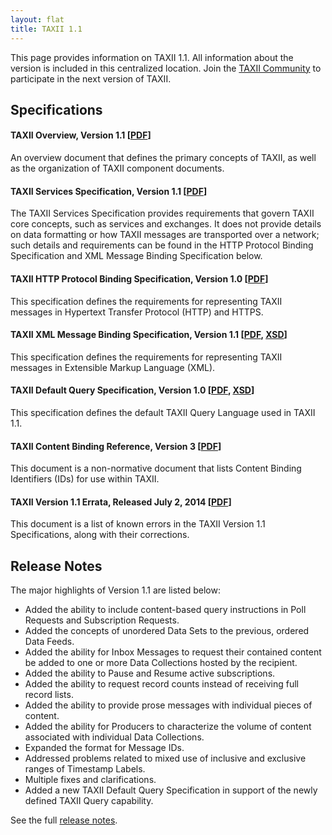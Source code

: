 ```yaml
---
layout: flat
title: TAXII 1.1
---
```


This page provides information on TAXII 1.1. All information about the version is included 
in this centralized location. Join the [TAXII Community](https://www.oasis-open.org/committees/tc_home.php?wg_abbrev=cti) to participate in the next version of TAXII.

## Specifications

#### TAXII Overview, Version 1.1 [[PDF](TAXII_Overview.pdf)]
An overview document that defines the primary concepts of TAXII, as well as the organization of TAXII component documents.

#### TAXII Services Specification, Version 1.1 [[PDF](TAXII_Services_Specification.pdf)]
The TAXII Services Specification provides requirements that govern TAXII core concepts, such as services and exchanges. 
It does not provide details on data formatting or how TAXII messages are transported over a network; such details and 
requirements can be found in the HTTP Protocol Binding Specification and XML Message Binding Specification below.

#### TAXII HTTP Protocol Binding Specification, Version 1.0 [[PDF](TAXII_HTTPProtocolBinding_Specification.pdf)]
This specification defines the requirements for representing TAXII messages in Hypertext Transfer Protocol (HTTP) and HTTPS.

#### TAXII XML Message Binding Specification, Version 1.1 [[PDF](TAXII_XMLMessageBinding_Specification.pdf), [XSD](TAXII_XMLMessageBinding_Schema.xsd)]
This specification defines the requirements for representing TAXII messages in Extensible Markup Language (XML).

#### TAXII Default Query Specification, Version 1.0 [[PDF](TAXII_Default_Query_Specification.pdf), [XSD](TAXII_DefaultQuery_Schema.xsd)]
This specification defines the default TAXII Query Language used in TAXII 1.1.

#### TAXII Content Binding Reference, Version 3 [[PDF](TAXII_ContentBinding_Reference_v3.pdf)]
This document is a non-normative document that lists Content Binding Identifiers (IDs) for use within TAXII.

#### TAXII Version 1.1 Errata, Released July 2, 2014 [[PDF](TAXII_Errata_02July2014.pdf)]
This document is a list of known errors in the TAXII Version 1.1 Specifications, along with their corrections.

## Release Notes
The major highlights of Version 1.1 are listed below:

* Added the ability to include content-based query instructions in Poll Requests and Subscription Requests.
* Added the concepts of unordered Data Sets to the previous, ordered Data Feeds.
* Added the ability for Inbox Messages to request their contained content be added to one or more Data Collections hosted by the recipient.
* Added the ability to Pause and Resume active subscriptions.
* Added the ability to request record counts instead of receiving full record lists.
* Added the ability to provide prose messages with individual pieces of content.
* Added the ability for Producers to characterize the volume of content associated with individual Data Collections.
* Expanded the format for Message IDs.
* Addressed problems related to mixed use of inclusive and exclusive ranges of Timestamp Labels.
* Multiple fixes and clarifications.
* Added a new TAXII Default Query Specification in support of the newly defined TAXII Query capability.

See the full [release notes](release_notes.pdf).